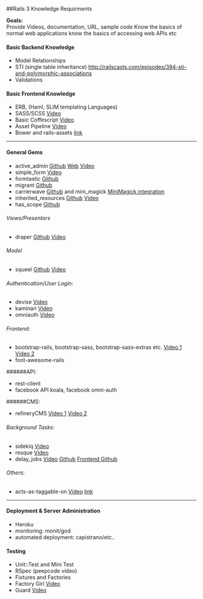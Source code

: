 ##Rails 3 Knowledge Requirments

**Goals:**  
Provide Videos, documentation, URL, sample code
Know the basics of normal web applications
know the basics of accessing web APIs etc

#### Basic Backend Knowledge
* Model Relationships
* STI (single table inheritance) http://railscasts.com/episodes/394-sti-and-polymorphic-associations
* Validations

#### Basic Frontend Knowledge
* ERB, (Haml, SLIM templating Languages)
* SASS/SCSS [Video](http://railscasts.com/episodes/268-sass-basics)
* Basic Coffescript [Video](http://railscasts.com/episodes/267-coffeescript-basics)
* Asset Pipeline [Video](http://railscasts.com/episodes/279-understanding-the-asset-pipeline)
* Bower and rails-assets [link](https://rails-assets.org/)

<hr />

#### General Gems
* active_admin [Github](https://github.com/gregbell/active_admin) [Web](http://www.activeadmin.info/) [Video](http://railscasts.com/episodes/284-active-admin) 
* simple_form [Video](http://railscasts.com/episodes/234-simple-form-revised) 
* formtastic [Github](https://github.com/justinfrench/formtastic)
* migrant [Github](https://github.com/pascalh1011/migrant)
* carrierwave [Github](https://github.com/carrierwaveuploader/carrierwave) and mini_magick  [MiniMagick integration](http://carrierwave.rubyforge.org/rdoc/classes/CarrierWave/MiniMagick.html)
* inherited_resources [Github](http://railscasts.com/episodes/230-inherited-resources) [Video](http://railscasts.com/episodes/230-inherited-resources)
* has_scope [Github](https://github.com/plataformatec/has_scope)

###### Views/Presentors
* draper [Github](https://github.com/drapergem/draper) [Video](http://railscasts.com/episodes/286-draper)

###### Model
* squeel [Github](http://railscasts.com/episodes/354-squeel) [Video](http://railscasts.com/episodes/354-squeel)


###### Authentication/User Login:
* devise [Video](http://railscasts.com/episodes/235-devise-and-omniauth-revised)
* kaminari [Video](http://railscasts.com/episodes/254-pagination-with-kaminari)
* omniauth [Video](http://railscasts.com/episodes/241-simple-omniauth-revised)

###### Frontend:
* bootstrap-rails, bootstrap-sass, bootstrap-sass-extras etc. [Video 1](http://railscasts.com/episodes/328-twitter-bootstrap-basics) [Video 2](http://railscasts.com/episodes/329-more-on-twitter-bootstrap)
* font-awesome-rails

######API:
* rest-client
* facebook API koala, facebook omni-auth

######CMS:
* refineryCMS [Video 1](http://railscasts.com/episodes/332-refinery-cms-basics) [Video 2](http://railscasts.com/episodes/333-extending-refinery-cms)
###### Background Tasks:
* sidekiq [Video](http://railscasts.com/episodes/366-sidekiq)
* resque [Video](http://railscasts.com/episodes/271-resque)
* delay_jobs [Video](http://railscasts.com/episodes/366-sidekiq) [Github](https://github.com/collectiveidea/delayed_job) [Frontend Github](https://github.com/ejschmitt/delayed_job_web)


###### Others:
* acts-as-taggable-on [Video](http://railscasts.com/episodes/382-tagging) [link](https://github.com/mbleigh/acts-as-taggable-on)

<hr />

#### Deployment &  Server Administration
* Heroku
* monitoring: monit/god
* automated deployment: capistrano/etc..

#### Testing
* Unit::Test and Mini Test
* RSpec (peepcode video)
* Fixtures and Factories
* Factory Girl [Video](http://railscasts.com/episodes/158-factories-not-fixtures-revised)
* Guard [Video](http://railscasts.com/episodes/264-guard)